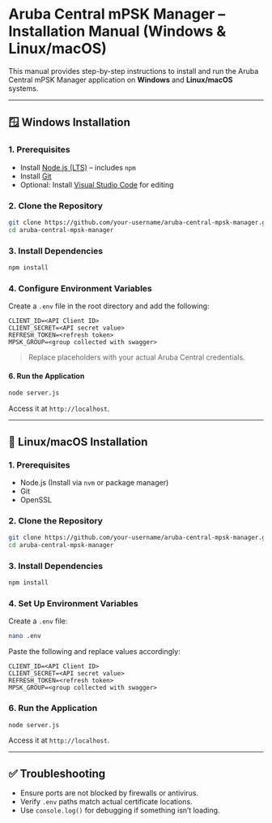 
# Aruba Central mPSK Manager – Installation Manual (Windows & Linux/macOS)

This manual provides step-by-step instructions to install and run the Aruba Central mPSK Manager application on **Windows** and **Linux/macOS** systems.

---

## 🪟 Windows Installation

### 1. Prerequisites

- Install [Node.js (LTS)](https://nodejs.org/) – includes `npm`
- Install [Git](https://git-scm.com/)
- Optional: Install [Visual Studio Code](https://code.visualstudio.com/) for editing

### 2. Clone the Repository

```sh
git clone https://github.com/your-username/aruba-central-mpsk-manager.git
cd aruba-central-mpsk-manager
```

### 3. Install Dependencies

```sh
npm install
```

### 4. Configure Environment Variables

Create a `.env` file in the root directory and add the following:

```env
CLIENT_ID=<API Client ID>
CLIENT_SECRET=<API secret value>
REFRESH_TOKEN=<refresh token>
MPSK_GROUP=<group collected with swagger>
```

> Replace placeholders with your actual Aruba Central credentials.

#### 6. Run the Application

```bash
node server.js
```

Access it at `http://localhost`.

---

## 🐧 Linux/macOS Installation

### 1. Prerequisites

- Node.js (Install via `nvm` or package manager)
- Git
- OpenSSL

### 2. Clone the Repository

```bash
git clone https://github.com/your-username/aruba-central-mpsk-manager.git
cd aruba-central-mpsk-manager
```

### 3. Install Dependencies

```bash
npm install
```

### 4. Set Up Environment Variables

Create a `.env` file:

```bash
nano .env
```

Paste the following and replace values accordingly:

```env
CLIENT_ID=<API Client ID>
CLIENT_SECRET=<API secret value>
REFRESH_TOKEN=<refresh token>
MPSK_GROUP=<group collected with swagger>
```

### 6. Run the Application

```bash
node server.js
```

Access it at `http://localhost`.

---

## ✅ Troubleshooting

- Ensure ports are not blocked by firewalls or antivirus.
- Verify `.env` paths match actual certificate locations.
- Use `console.log()` for debugging if something isn’t loading.

